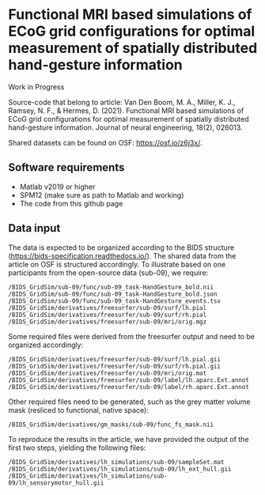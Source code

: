 # Functional MRI based simulations of ECoG grid configurations for optimal measurement of spatially distributed hand-gesture information
Work in Progress

Source-code that belong to article: Van Den Boom, M. A., Miller, K. J., Ramsey, N. F., & Hermes, D. (2021). Functional MRI based simulations of ECoG grid configurations for optimal measurement of spatially distributed hand-gesture information. Journal of neural engineering, 18(2), 026013.

Shared datasets can be found on OSF: https://osf.io/z6j3x/.

## Software requirements
- Matlab v2019 or higher
- SPM12 (make sure as path to Matlab and working)
- The code from this github page

## Data input
The data is expected to be organized according to the BIDS structure (https://bids-specification.readthedocs.io/).
The shared data from the article on OSF is structured accordingly.
To illustrate based on one participants from the open-source data (sub-09), we require:
```
/BIDS_GridSim/sub-09/func/sub-09_task-HandGesture_bold.nii
/BIDS_GridSim/sub-09/func/sub-09_task-HandGesture_bold.json
/BIDS_GridSim/sub-09/func/sub-09_task-HandGesture_events.tsv
/BIDS_GridSim/derivatives/freesurfer/sub-09/surf/lh.pial
/BIDS_GridSim/derivatives/freesurfer/sub-09/surf/rh.pial
/BIDS_GridSim/derivatives/freesurfer/sub-09/mri/orig.mgz
```

Some required files were derived from the freesurfer output and need to be organized accordingly:
```
/BIDS_GridSim/derivatives/freesurfer/sub-09/surf/lh.pial.gii
/BIDS_GridSim/derivatives/freesurfer/sub-09/surf/rh.pial.gii
/BIDS_GridSim/derivatives/freesurfer/sub-09/mri/orig.mat
/BIDS_GridSim/derivatives/freesurfer/sub-09/label/lh.aparc.Ext.annot
/BIDS_GridSim/derivatives/freesurfer/sub-09/label/rh.aparc.Ext.annot
```

Other required files need to be generated, such as the grey matter volume mask (resliced to functional, native space):
```
/BIDS_GridSim/derivatives/gm_masks/sub-09/func_fs_mask.nii
```

To reproduce the results in the article, we have provided the output of the first two steps, yielding the following files:
```
/BIDS_GridSim/derivatives/lh_simulations/sub-09/sampleSet.mat
/BIDS_GridSim/derivatives/lh_simulations/sub-09/lh_ext_hull.gii
/BIDS_GridSim/derivatives/lh_simulations/sub-09/lh_sensorymotor_hull.gii
```